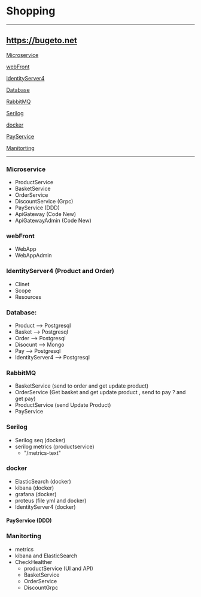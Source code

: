 # Shopping
----
https://bugeto.net
----
[Microservice](#microservice)

[webFront](#webfront)

[IdentityServer4](#IdentityServer4)

[Database](#Database)

[RabbitMQ](#RabbitMQ)

[Serilog](#Serilog)

[docker](#docker)

[PayService](#PayService)

[Manitorting](#Manitorting)

-----
### Microservice
  - ProductService
  - BasketService
  - OrderService
  - DiscountService (Grpc)
  - PayService (DDD)
  - ApiGateway (Code New)
  - ApiGatewayAdmin (Code New)

### webFront
  - WebApp
  - WebAppAdmin 

### IdentityServer4 (Product and Order)
  - Clinet
  - Scope
  - Resources
 
### Database:
  - Product --> Postgresql
  - Basket --> Postgresql
  - Order --> Postgresql
  - Disocunt --> Mongo
  - Pay --> Postgresql
  - IdentityServer4 --> Postgresql

### RabbitMQ
  - BasketService (send to order and get update product)
  - OrderService (Get basket and get update product , send to pay ? and get pay)
  - ProductService (send Update Product)
  - PayService

### Serilog
  - Serilog seq (docker)
  - serilog metrics (productservice)
    - "/metrics-text" 

### docker
  - ElasticSearch (docker)
  - kibana (docker)
  - grafana (docker)
  - proteus (file yml and docker)
  - IdentityServer4 (docker)
  
#### PayService (DDD)

### Manitorting
- metrics
- kibana and ElasticSearch
- CheckHealther
  - productService (UI and API)
  - BasketService
  - OrderService
  - DiscountGrpc


  
